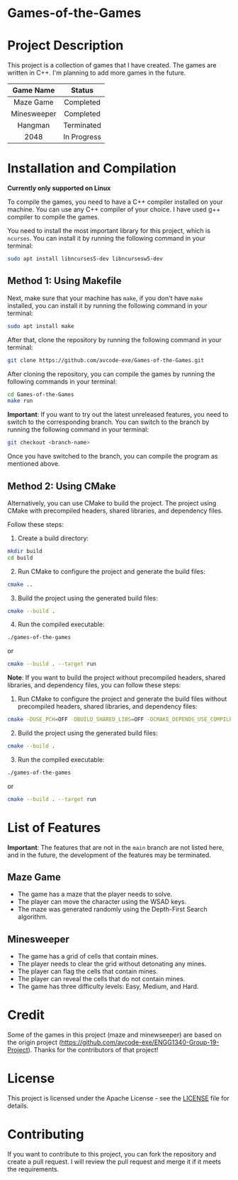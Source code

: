 # Games-of-the-Games

# Project Description

This project is a collection of games that I have created. The games are written in C++. I'm planning to add more games in the future.

| Game Name | Status |
| :---: | :---: |
| Maze Game | Completed |
| Minesweeper | Completed |
| Hangman | Terminated |
| 2048 | In Progress |

# Installation and Compilation

**Currently only supported on Linux**

To compile the games, you need to have a C++ compiler installed on your machine. You can use any C++ compiler of your choice. I have used g++ compiler to compile the games.

You need to install the most important library for this project, which is `ncurses`. You can install it by running the following command in your terminal:

```bash
sudo apt install libncurses5-dev libncursesw5-dev
```

## Method 1: Using Makefile

Next, make sure that your machine has `make`, if you don't have `make` installed, you can install it by running the following command in your terminal:

```bash
sudo apt install make
```

After that, clone the repository by running the following command in your terminal:

```bash
git clone https://github.com/avcode-exe/Games-of-the-Games.git
```

After cloning the repository, you can compile the games by running the following commands in your terminal:

```bash
cd Games-of-the-Games
make run
```

**Important**: If you want to try out the latest unreleased features, you need to switch to the corresponding branch. You can switch to the branch by running the following command in your terminal:

```bash
git checkout <branch-name>
```

Once you have switched to the branch, you can compile the program as mentioned above.

## Method 2: Using CMake

Alternatively, you can use CMake to build the project. The project using CMake with precompiled headers, shared libraries, and dependency files.

Follow these steps:

1. Create a build directory:
```bash
mkdir build
cd build
```

2. Run CMake to configure the project and generate the build files:
```bash
cmake ..
```

3. Build the project using the generated build files:
```bash
cmake --build .
```

4. Run the compiled executable:
```bash
./games-of-the-games
```
or
```bash
cmake --build . --target run
```

**Note**: If you want to build the project without precompiled headers, shared libraries, and dependency files, you can follow these steps:
1. Run CMake to configure the project and generate the build files without precompiled headers, shared libraries, and dependency files:
```bash
cmake -DUSE_PCH=OFF -DBUILD_SHARED_LIBS=OFF -DCMAKE_DEPENDS_USE_COMPILER=OFF ..
```

2. Build the project using the generated build files:
```bash
cmake --build .
```

3. Run the compiled executable:
```bash
./games-of-the-games
```
or
```bash
cmake --build . --target run
```

# List of Features

**Important**: The features that are not in the `main` branch are not listed here, and in the future, the development of the features may be terminated.

## Maze Game

* The game has a maze that the player needs to solve.
* The player can move the character using the WSAD keys.
* The maze was generated randomly using the Depth-First Search algorithm.

## Minesweeper

* The game has a grid of cells that contain mines.
* The player needs to clear the grid without detonating any mines.
* The player can flag the cells that contain mines.
* The player can reveal the cells that do not contain mines.
* The game has three difficulty levels: Easy, Medium, and Hard.

# Credit

Some of the games in this project (maze and minewseeper) are based on the origin project (https://github.com/avcode-exe/ENGG1340-Group-19-Project). Thanks for the contributors of that project!

# License

This project is licensed under the Apache License - see the [LICENSE](LICENSE) file for details.

# Contributing

If you want to contribute to this project, you can fork the repository and create a pull request. I will review the pull request and merge it if it meets the requirements.